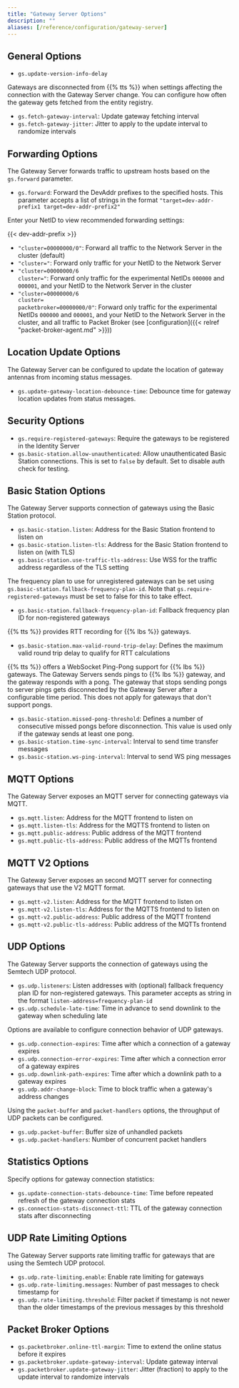 ```yaml
---
title: "Gateway Server Options"
description: ""
aliases: [/reference/configuration/gateway-server]
---
```


## General Options

- `gs.update-version-info-delay`

Gateways are disconnected from {{% tts %}} when settings affecting the connection with the Gateway Server change. You can configure how often the gateway gets fetched from the entity registry.

- `gs.fetch-gateway-interval`: Update gateway fetching interval
- `gs.fetch-gateway-jitter`: Jitter to apply to the update interval to randomize intervals

## Forwarding Options

The Gateway Server forwards traffic to upstream hosts based on the `gs.forward` parameter.

- `gs.forward`: Forward the DevAddr prefixes to the specified hosts. This parameter accepts a list of strings in the format `"target=dev-addr-prefix1 target=dev-addr-prefix2"`

Enter your NetID to view recommended forwarding settings:

{{< dev-addr-prefix >}}

- <code>"cluster=00000000/0"</code>: Forward all traffic to the Network Server in the cluster (default)
- <code>"cluster=<span data-content="dev-addr-prefix"></span>"</code>: Forward only traffic for your NetID to the Network Server
- <code>"cluster=00000000/6 cluster=<span data-content="dev-addr-prefix"></span>"</code>: Forward only traffic for the experimental NetIDs `000000` and `000001`, and your NetID to the Network Server in the cluster
- <code>"cluster=00000000/6 cluster=<span data-content="dev-addr-prefix"></span> packetbroker=00000000/0"</code>: Forward only traffic for the experimental NetIDs `000000` and `000001`, and your NetID to the Network Server in the cluster, and all traffic to Packet Broker (see [configuration]({{< relref "packet-broker-agent.md" >}}))

## Location Update Options

The Gateway Server can be configured to update the location of gateway antennas from incoming status messages.

- `gs.update-gateway-location-debounce-time`: Debounce time for gateway location updates from status messages.

## Security Options

- `gs.require-registered-gateways`: Require the gateways to be registered in the Identity Server
- `gs.basic-station.allow-unauthenticated`: Allow unauthenticated Basic Station connections. This is set to `false` by default. Set to disable auth check for testing.

## Basic Station Options

The Gateway Server supports connection of gateways using the Basic Station protocol.

- `gs.basic-station.listen`: Address for the Basic Station frontend to listen on
- `gs.basic-station.listen-tls`: Address for the Basic Station frontend to listen on (with TLS)
- `gs.basic-station.use-traffic-tls-address`: Use WSS for the traffic address regardless of the TLS setting

The frequency plan to use for unregistered gateways can be set using `gs.basic-station.fallback-frequency-plan-id`. Note that `gs.require-registered-gateways` must be set to false for this to take effect.

- `gs.basic-station.fallback-frequency-plan-id`: Fallback frequency plan ID for non-registered gateways

{{% tts %}} provides RTT recording for {{% lbs %}} gateways.

- `gs.basic-station.max-valid-round-trip-delay`: Defines the maximum valid round trip delay to qualify for RTT calculations

{{% tts %}} offers a WebSocket Ping-Pong support for {{% lbs %}} gateways. The Gateway Servers sends pings to {{% lbs %}} gateway, and the gateway responds with a pong. The gateway that stops sending pongs to server pings gets disconnected by the Gateway Server after a configurable time period. This does not apply for gateways that don't support pongs.

- `gs.basic-station.missed-pong-threshold`: Defines a number of consecutive missed pongs before disconnection. This value is used only if the gateway sends at least one pong.
- `gs.basic-station.time-sync-interval`: Interval to send time transfer messages
- `gs.basic-station.ws-ping-interval`: Interval to send WS ping messages

## MQTT Options

The Gateway Server exposes an MQTT server for connecting gateways via MQTT.

- `gs.mqtt.listen`: Address for the MQTT frontend to listen on
- `gs.mqtt.listen-tls`: Address for the MQTTS frontend to listen on
- `gs.mqtt.public-address`: Public address of the MQTT frontend
- `gs.mqtt.public-tls-address`: Public address of the MQTTs frontend

## MQTT V2 Options

The Gateway Server exposes an second MQTT server for connecting gateways that use the V2 MQTT format.

- `gs.mqtt-v2.listen`: Address for the MQTT frontend to listen on
- `gs.mqtt-v2.listen-tls`: Address for the MQTTS frontend to listen on
- `gs.mqtt-v2.public-address`: Public address of the MQTT frontend
- `gs.mqtt-v2.public-tls-address`: Public address of the MQTTs frontend

## UDP Options

The Gateway Server supports the connection of gateways using the Semtech UDP protocol.

- `gs.udp.listeners`: Listen addresses with (optional) fallback frequency plan ID for non-registered gateways. This parameter accepts as string in the format `listen-address=frequency-plan-id`
- `gs.udp.schedule-late-time`: Time in advance to send downlink to the gateway when scheduling late

Options are available to configure connection behavior of UDP gateways.

- `gs.udp.connection-expires`: Time after which a connection of a gateway expires
- `gs.udp.connection-error-expires`: Time after which a connection error of a gateway expires
- `gs.udp.downlink-path-expires`: Time after which a downlink path to a gateway expires
- `gs.udp.addr-change-block`: Time to block traffic when a gateway's address changes

Using the `packet-buffer` and `packet-handlers` options, the throughput of UDP packets can be configured.

- `gs.udp.packet-buffer`: Buffer size of unhandled packets
- `gs.udp.packet-handlers`: Number of concurrent packet handlers

## Statistics Options

Specify options for gateway connection statistics:

- `gs.update-connection-stats-debounce-time`: Time before repeated refresh of the gateway connection stats
- `gs.connection-stats-disconnect-ttl`: TTL of the gateway connection stats after disconnecting

## UDP Rate Limiting Options

The Gateway Server supports rate limiting traffic for gateways that are using the Semtech UDP protocol.

- `gs.udp.rate-limiting.enable`: Enable rate limiting for gateways
- `gs.udp.rate-limiting.messages`: Number of past messages to check timestamp for
- `gs.udp.rate-limiting.threshold`: Filter packet if timestamp is not newer than the older timestamps of the previous messages by this threshold

## Packet Broker Options

- `gs.packetbroker.online-ttl-margin`: Time to extend the online status before it expires
- `gs.packetbroker.update-gateway-interval`: Update gateway interval
- `gs.packetbroker.update-gateway-jitter`: Jitter (fraction) to apply to the update interval to randomize intervals
